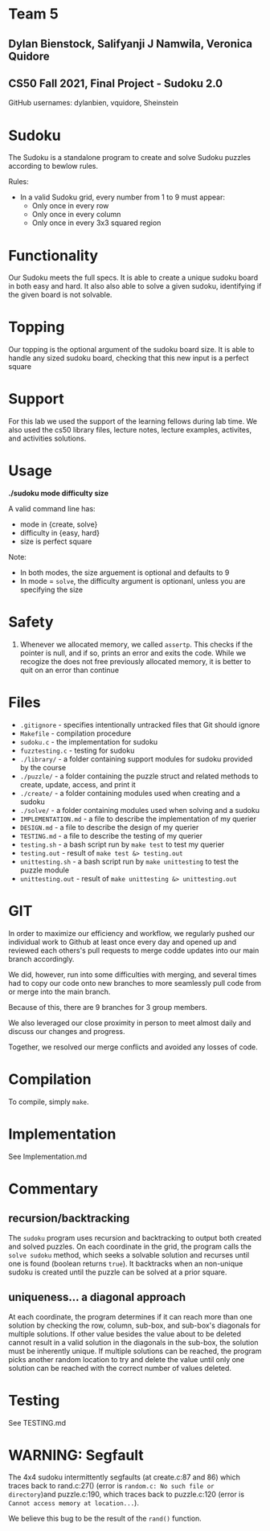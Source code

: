 # Team 5
## Dylan Bienstock, Salifyanji J Namwila, Veronica Quidore
## CS50 Fall 2021, Final Project - Sudoku 2.0

GitHub usernames: dylanbien, vquidore, Sheinstein

# Sudoku

The Sudoku is a standalone program to create and solve Sudoku puzzles according to bewlow rules.

Rules:
* In a valid Sudoku grid, every number from 1 to 9 must appear:
    * Only once in every row
    * Only once in every column
    * Only once in every 3x3 squared region

# Functionality

Our Sudoku meets the full specs. It is able to create a unique sudoku board in both easy and hard. It also also able to solve a given sudoku, identifying if the given board is not solvable.

# Topping

Our topping is the optional argument of the sudoku board size. It is able to handle any sized sudoku board, checking that this new input is a perfect square

# Support

For this lab we used the support of the learning fellows during lab time. We also used the cs50 library files, lecture notes, lecture examples, activites, and activities solutions.

# Usage

**./sudoku mode difficulty size**

A valid command line has:
* mode in {create, solve}
* difficulty in {easy, hard}
* size is perfect square


Note: 
* In both modes, the size arguement is optional and defaults to 9
* In mode = `solve`, the difficulty argument is optionanl, unless you are specifying the size

# Safety
1. Whenever we allocated memory, we called `assertp`. This checks if the pointer is null, and if so, prints an error and exits the code. While we recogize the does not free previously allocated memory, it is better to quit on an error than continue 

# Files

* `.gitignore` - specifies intentionally untracked files that Git should ignore
* `Makefile` - compilation procedure
* `sudoku.c` - the implementation for sudoku
* `fuzztesting.c` - testing for sudoku
* `./library/` - a folder containing support modules for sudoku provided by the course
* `./puzzle/` - a folder containing the puzzle struct and related methods to create, update, access, and print it
* `./create/` - a folder containing modules used when creating and a sudoku
* `./solve/` - a folder containing modules used when solving and a sudoku
* `IMPLEMENTATION.md` - a file to describe the implementation of my querier 
* `DESIGN.md` - a file to describe the design of my querier
* `TESTING.md` -  a file to describe the testing of my querier
* `testing.sh` - a bash script run by `make test` to test my querier
* `testing.out` - result of `make test &> testing.out`
* `unittesting.sh` - a bash script run by `make unittesting` to test the puzzle module
* `unittesting.out` - result of `make unittesting &> unittesting.out`

# GIT

In order to maximize our efficiency and workflow, we regularly pushed our individual work to Github at least once every day and opened up and reviewed each others's pull requests to merge codde updates into our main branch accordingly. 

We did, however, run into some difficulties with merging, and several times had to copy our code onto new branches to more seamlessly pull code from or merge into the main branch. 

Because of this, there are 9 branches for 3 group members. 

We also leveraged our close proximity in person to meet almost daily and discuss our changes and progress. 

Together, we resolved our merge conflicts and avoided any losses of code. 

# Compilation

To compile, simply `make`.

# Implementation

See Implementation.md

# Commentary

## recursion/backtracking

The `sudoku` program uses recursion and backtracking to output both created and solved puzzles. On each coordinate in the grid, the program calls the `solve sudoku` method, which seeks a solvable solution and recurses until one is found (boolean returns `true`). It backtracks when an non-unique sudoku is created until the puzzle can be solved at a prior square.

## uniqueness... a diagonal approach

At each coordinate, the program determines if it can reach more than one solution by checking the row, column, sub-box, and sub-box's diagonals for multiple solutions. If other value besides the value about to be deleted cannot result in a valid solution in the diagonals in the sub-box, the solution must be inherently unique. If multiple solutions can be reached, the program picks another random location to try and delete the value until only one solution can be reached with the correct number of values deleted. 

# Testing

See TESTING.md 

# WARNING: Segfault

The 4x4 sudoku intermittently segfaults (at create.c:87 and 86) which traces back to rand.c:27() (error is `random.c: No such file or directory`)and puzzle.c:190, which traces back to puzzle.c:120 (error is `Cannot access memory at location...`). 

We believe this bug to be the result of the `rand()` function. 

